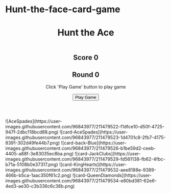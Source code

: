 # Hunt-the-face-card-game
<!DOCTYPE html>
<html lang="en">
<head>
    <meta charset="UTF-8">
    <meta http-equiv="X-UA-Compatible" content="IE=edge">
    <meta name="viewport" content="width=device-width, initial-scale=1.0">
    <title>Document</title>
    <link rel="stylesheet" href="style.css">
</head>
<body>
    <header>
        <div class="header-title-container">
            <h1>Hunt the Ace</h1>
        </div>
        <div class="header-round-info-container">
            <div class="header-img-container">
                <img src="/images/AceSpades.png" alt="" class="header-img">
            </div>
            <div class="header-score-container">
                <h2 class="score">Score&nbsp;<span class="badge">0</span></h2>
            </div>
            <div class="header-round-container">
                <h2 class="round">Round&nbsp;<span class="badge">0</span></h2>
            </div>
        </div>
        <div class="header-status-info-container">
            <p class="current-status">
                Click 'Play Game' button to play game
            </p>
        </div>
        <div class="header-button-container">
            <div class="game-play-button-container">
                <button id = "playGame" class="play-game">Play Game</button>
            </div>
        </div>
    </header>
    <main>
        <div class="card-container">
            <div class="card-pos-a">
            </div>
            <div class="card-pos-b">
            </div>
            <div class="card-pos-c">
            </div>
            <div class="card-pos-d">
            </div>
        </div>
    </main>
    <script src="index.js"></script>
    ![AceSpades](https://user-images.githubusercontent.com/96843977/211479522-f1dfce10-d50f-4725-947f-2dbc118bcd88.png)
![card-AceSpades](https://user-images.githubusercontent.com/96843977/211479523-1d4701c8-2fb7-4175-8391-302d49fe44b7.png)
![card-back-Blue](https://user-images.githubusercontent.com/96843977/211479526-b1be59d2-ceeb-4405-a88f-3e83035ec8ba.png)
![card-JackClubs](https://user-images.githubusercontent.com/96843977/211479529-fd561138-fb62-4fbc-b71a-5108b0e37317.png)
![card-KingHearts](https://user-images.githubusercontent.com/96843977/211479532-aee8188e-9389-466b-b5ca-1aac350f61c2.png)
![card-QueenDiamonds](https://user-images.githubusercontent.com/96843977/211479534-e80bd381-62e6-4ed3-ae30-c3b336c6c38b.png)
</body>
</html>
